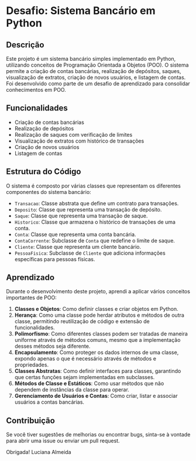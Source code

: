 # Desafio: Sistema Bancário em Python

## Descrição

Este projeto é um sistema bancário simples implementado em Python, utilizando conceitos de Programação Orientada a Objetos (POO). O sistema permite a criação de contas bancárias, realização de depósitos, saques, visualização de extratos, criação de novos usuários, e listagem de contas. Foi desenvolvido como parte de um desafio de aprendizado para consolidar conhecimentos em POO.

## Funcionalidades

- Criação de contas bancárias
- Realização de depósitos
- Realização de saques com verificação de limites
- Visualização de extratos com histórico de transações
- Criação de novos usuários
- Listagem de contas

## Estrutura do Código

O sistema é composto por várias classes que representam os diferentes componentes do sistema bancário:

- `Transacao`: Classe abstrata que define um contrato para transações.
- `Deposito`: Classe que representa uma transação de depósito.
- `Saque`: Classe que representa uma transação de saque.
- `Historico`: Classe que armazena o histórico de transações de uma conta.
- `Conta`: Classe que representa uma conta bancária.
- `ContaCorrente`: Subclasse de `Conta` que redefine o limite de saque.
- `Cliente`: Classe que representa um cliente bancário.
- `PessoaFisica`: Subclasse de `Cliente` que adiciona informações específicas para pessoas físicas.

## Aprendizado

Durante o desenvolvimento deste projeto, aprendi a aplicar vários conceitos importantes de POO:

1. **Classes e Objetos**: Como definir classes e criar objetos em Python.
2. **Herança**: Como uma classe pode herdar atributos e métodos de outra classe, permitindo reutilização de código e extensão de funcionalidades.
3. **Polimorfismo**: Como diferentes classes podem ser tratadas de maneira uniforme através de métodos comuns, mesmo que a implementação desses métodos seja diferente.
4. **Encapsulamento**: Como proteger os dados internos de uma classe, expondo apenas o que é necessário através de métodos e propriedades.
5. **Classes Abstratas**: Como definir interfaces para classes, garantindo que certas funções sejam implementadas em subclasses.
6. **Métodos de Classe e Estáticos**: Como usar métodos que não dependem de instâncias da classe para operar.
7. **Gerenciamento de Usuários e Contas**: Como criar, listar e associar usuários a contas bancárias.

## Contribuição

Se você tiver sugestões de melhorias ou encontrar bugs, sinta-se à vontade para abrir uma issue ou enviar um pull request.

Obrigada!
Luciana Almeida
